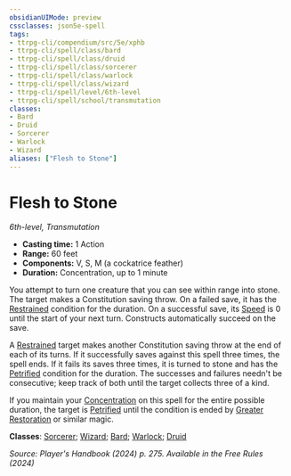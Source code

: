 ```yaml
---
obsidianUIMode: preview
cssclasses: json5e-spell
tags:
- ttrpg-cli/compendium/src/5e/xphb
- ttrpg-cli/spell/class/bard
- ttrpg-cli/spell/class/druid
- ttrpg-cli/spell/class/sorcerer
- ttrpg-cli/spell/class/warlock
- ttrpg-cli/spell/class/wizard
- ttrpg-cli/spell/level/6th-level
- ttrpg-cli/spell/school/transmutation
classes:
- Bard
- Druid
- Sorcerer
- Warlock
- Wizard
aliases: ["Flesh to Stone"]
---
```

# Flesh to Stone
*6th-level, Transmutation*  


- **Casting time:** 1 Action
- **Range:** 60 feet
- **Components:** V, S, M (a cockatrice feather)
- **Duration:** Concentration, up to 1 minute

You attempt to turn one creature that you can see within range into stone. The target makes a Constitution saving throw. On a failed save, it has the [Restrained](Misc%20Files/CLI/rules/conditions.md#Restrained) condition for the duration. On a successful save, its [Speed](Misc%20Files/CLI/rules/variant-rules/speed-xphb.md) is 0 until the start of your next turn. Constructs automatically succeed on the save.

A [Restrained](Misc%20Files/CLI/rules/conditions.md#Restrained) target makes another Constitution saving throw at the end of each of its turns. If it successfully saves against this spell three times, the spell ends. If it fails its saves three times, it is turned to stone and has the [Petrified](Misc%20Files/CLI/rules/conditions.md#Petrified) condition for the duration. The successes and failures needn't be consecutive; keep track of both until the target collects three of a kind.

If you maintain your [Concentration](Misc%20Files/CLI/rules/conditions.md#Concentration) on this spell for the entire possible duration, the target is [Petrified](Misc%20Files/CLI/rules/conditions.md#Petrified) until the condition is ended by [Greater Restoration](Misc%20Files/CLI/compendium/spells/greater-restoration-xphb.md) or similar magic.

**Classes**: [Sorcerer](Misc%20Files/CLI/compendium/lists/list-spells-classes-sorcerer.md); [Wizard](Misc%20Files/CLI/compendium/lists/list-spells-classes-wizard.md); [Bard](Misc%20Files/CLI/compendium/lists/list-spells-classes-bard.md); [Warlock](Misc%20Files/CLI/compendium/lists/list-spells-classes-warlock.md); [Druid](Misc%20Files/CLI/compendium/lists/list-spells-classes-druid.md)

*Source: Player's Handbook (2024) p. 275. Available in the Free Rules (2024)*